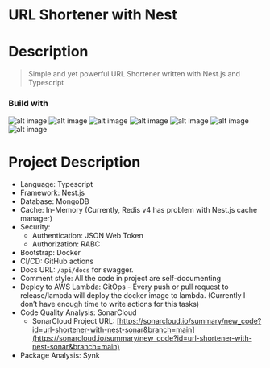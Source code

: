 # URL Shortener with Nest

# Description

> Simple and yet powerful URL Shortener written with Nest.js and Typescript

### Build with ###

![alt image](https://img.shields.io/badge/Node.js-43853D?style=for-the-badge&logo=node.js&logoColor=white) ![alt image](https://img.shields.io/badge/TypeScript-007ACC?style=for-the-badge&logo=typescript&logoColor=white) ![alt image](https://img.shields.io/badge/Jest-323330?style=for-the-badge&logo=Jest&logoColor=white) ![alt image](https://img.shields.io/badge/GitHub_Actions-2088FF?style=for-the-badge&logo=github-actions&logoColor=white) ![alt image](https://img.shields.io/badge/Sonar%20cloud-F3702A?style=for-the-badge&logo=sonarcloud&logoColor=white) ![alt image](https://img.shields.io/badge/Snyk-4C4A73?style=for-the-badge&logo=snyk&logoColor=white) ![alt image](https://img.shields.io/badge/json%20web%20tokens-323330?style=for-the-badge&logo=json-web-tokens&logoColor=pink)

# Project Description

- Language: Typescript
- Framework: Nest.js
- Database: MongoDB
- Cache: In-Memory (Currently, Redis v4 has problem with Nest.js cache manager)
- Security:
  - Authentication: JSON Web Token
  - Authorization: RABC
- Bootstrap: Docker
- CI/CD: GitHub actions
- Docs URL: `/api/docs` for swagger.
- Comment style: All the code in project are self-documenting
- Deploy to AWS Lambda: GitOps - Every push or pull request to release/lambda will deploy the docker image to lambda. (Currently I don’t have enough time to write actions for this tasks)
- Code Quality Analysis: SonarCloud
  - SonarCloud Project URL: [https://sonarcloud.io/summary/new_code?id=url-shortener-with-nest-sonar&branch=main](https://sonarcloud.io/summary/new_code?id=url-shortener-with-nest-sonar&branch=main)
- Package Analysis: Synk